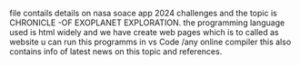 file contails details on nasa soace app 2024 challenges
and the topic is CHRONICLE -OF EXOPLANET EXPLORATION.
the programming language used is html widely
and we have create web pages 
which is to called as website
u can run this programms in vs Code 
/any online compiler
this also contains info of latest news on this topic
and references.
